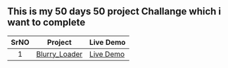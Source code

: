 <h2>This is my 50 days 50 project Challange which i want to complete</h2>

|  SrNO  | Project                                                                                                                     | Live Demo                                                                         |
| :-: | --------------------------------------------------------------------------------------------------------------------------- | --------------------------------------------------------------------------------- |
| 1 | [Blurry_Loader](https://github.com/GaneshParmar/50_Projects_Challange/tree/main/Blurry_Loading) |[Live Demo](https://ganeshparmar.github.io/50_Projects_Challange/Blurry_Loading/)|
